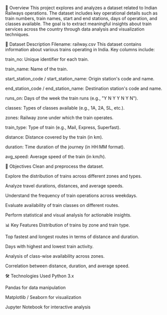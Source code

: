 📝 Overview
This project explores and analyzes a dataset related to Indian Railways operations. The dataset includes key operational details such as train numbers, train names, start and end stations, days of operation, and classes available. The goal is to extract meaningful insights about train services across the country through data analysis and visualization techniques.

📂 Dataset Description
Filename: railway.csv
This dataset contains information about various trains operating in India. Key columns include:

train_no: Unique identifier for each train.

train_name: Name of the train.

start_station_code / start_station_name: Origin station's code and name.

end_station_code / end_station_name: Destination station's code and name.

runs_on: Days of the week the train runs (e.g., "Y N Y Y N Y N").

classes: Types of classes available (e.g., 1A, 2A, SL, etc.).

zones: Railway zone under which the train operates.

train_type: Type of train (e.g., Mail, Express, Superfast).

distance: Distance covered by the train (in km).

duration: Time duration of the journey (in HH:MM format).

avg_speed: Average speed of the train (in km/h).

🎯 Objectives
Clean and preprocess the dataset.

Explore the distribution of trains across different zones and types.

Analyze travel durations, distances, and average speeds.

Understand the frequency of train operations across weekdays.

Evaluate availability of train classes on different routes.

Perform statistical and visual analysis for actionable insights.

📊 Key Features
Distribution of trains by zone and train type.

Top fastest and longest routes in terms of distance and duration.

Days with highest and lowest train activity.

Analysis of class-wise availability across zones.

Correlation between distance, duration, and average speed.

🛠️ Technologies Used
Python 3.x

Pandas for data manipulation

Matplotlib / Seaborn for visualization

Jupyter Notebook for interactive analysis
